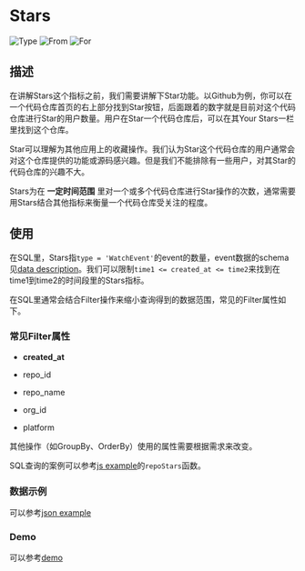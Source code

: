 # Stars

![Type](https://img.shields.io/badge/类型-指标-blue) ![From](https://img.shields.io/badge/来自-X--lab-blue) ![For](https://img.shields.io/badge/用于-项目/开发者-blue)

## 描述

在讲解Stars这个指标之前，我们需要讲解下Star功能。以Github为例，你可以在一个代码仓库首页的右上部分找到Star按钮，后面跟着的数字就是目前对这个代码仓库进行Star的用户数量。用户在Star一个代码仓库后，可以在其Your Stars一栏里找到这个仓库。

Star可以理解为其他应用上的收藏操作。我们认为Star这个代码仓库的用户通常会对这个仓库提供的功能或源码感兴趣。但是我们不能排除有一些用户，对其Star的代码仓库的兴趣不大。

Stars为在 **一定时间范围** 里对一个或多个代码仓库进行Star操作的次数，通常需要用Stars结合其他指标来衡量一个代码仓库受关注的程度。

## 使用

在SQL里，Stars指`type = 'WatchEvent'`的event的数量，event数据的schema见[data description](https://github.com/X-lab2017/open-digger/blob/master/docs/assets/data_description.csv)。我们可以限制`time1 <= created_at <= time2`来找到在time1到time2的时间段里的Stars指标。

在SQL里通常会结合Filter操作来缩小查询得到的数据范围，常见的Filter属性如下。

### 常见Filter属性

 - **created_at**

 - repo_id

 - repo_name

 - org_id

 - platform

其他操作（如GroupBy、OrderBy）使用的属性需要根据需求来改变。

SQL查询的案例可以参考[js example](https://github.com/X-lab2017/open-digger/blob/master/src/metrics/metrics.ts)的`repoStars`函数。

### 数据示例

可以参考[json example](https://oss.x-lab.info/open_digger/github/X-lab2017/open-digger/stars.json)

### Demo

可以参考[demo](https://codepen.io/frank-zsy/pen/MWBdpNg?type=stars)